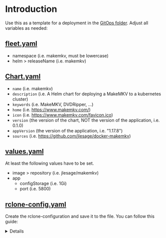 # Introduction

Use this as a template for a deployment in the [GitOps folder](../../GitOps/). Adjust all variables as needed:

## [fleet.yaml][def]

* namespace (i.e. makemkv, must be lowercase)
* helm > releaseName (i.e. makemkv)

## [Chart.yaml][def2]

* `name` (i.e. makemkv)
* `description` (i.e. A Helm chart for deploying a MakeMKV to a kubernetes cluster)
* `keywords` (i.e. MakeMKV, DVDRipper, ...)
* `home` (i.e. <https://www.makemkv.com/>)
* `icon` (i.e. <https://www.makemkv.com/favicon.ico>)
* `version` (the version of the chart, NOT the version of the application, i.e. 0.1.0)
* `appVersion` (the version of the application, i.e. "1.17.8")
* `sources` (i.e. <https://github.com/jlesage/docker-makemkv>)

## [values.yaml][def3]

At least the following values have to be set.

* image > repository (i.e. jlesage/makemkv)
* app
  * configStorage (i.e. 1Gi)
  * port (i.e. 5800)

## [rclone-config.yaml][def4]

Create the rclone-configuration and save it to the file. You can follow this guide:

<details>

    <summary>Create rclone configuration</summary>

### Create rclone configuration

1. Install the latest version of rclone
`sudo -v ; curl https://rclone.org/install.sh | sudo bash`

2. Create a new rclone configuration  
`rclone config`  
rclone configurations will be stored in `~/.config/rclone/rclone.conf`.

3. Press `n` to create a new remote.

4. Enter the name of the remote connection, i.e. `diskstation-media`.

5. Select the type of storage to configure. For SMB select `46` or enter `smb`.

6. Enter the hostname of the SMB server, i.e. `diskstation.fritz.box`.

7. Enter the SMB username, i.e. `plex`

8. Port number, default port for SMB is `445`.

9. Enter the SMB password. Confirm the password.

10. Enter the domain name (optional) or skip.

11. Enter a service principal name (optional) or skip.

12. Edit advanced configuration (optional) or skip.

13. To keep this configuration press `y`.

14. Quit the configuration mode with `q`.

    Your generated rclone configuration file should look like this:  

    ```ini
    [diskstation-media]
    type = smb
    host = diskstation.fritz.box
    user = plex
    pass = hobcz9hmjUob02z2YVPEX6iGg8Gswa-kejsdM0pO-7DVU3QKZWFeKhtjLK_ANwmn
    ```

15. The rclone configuration must be stored as a secret in Kubernetes. To do so create a `rclone-config.yaml` file in the templates directory with the following content:

    ```yaml
    apiVersion: v1
    kind: Secret
    metadata:
      name: rclone-config
    type: Opaque
    stringData:
      rclone.conf: |
        [diskstation-media]
        type = smb
        host = diskstation.fritz.box
        user = plex
        pass = hobcz9hmjUob02z2YVPEX6iGg8Gswa-kejsdM0pO-7DVU3QKZWFeKhtjLK_ANwmn
    ```

16. Adjust the rclone-configuration in the `values.yaml` file:

    ```yaml
    rclone:
      # if the rclone sidecar should be created
      enabled: true

      # ...
      
      remotes:
          - "diskstation-media:/media" # /media is the name of the smb share, diskstation-media is the config name within rlcone.conf
    ```

</details>

[def]: ./fleet.yaml
[def2]: ./Chart.yaml
[def3]: ./values.yaml
[def4]: ./templates/rclone-config.yaml
